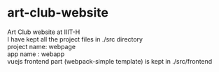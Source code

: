 # art-club-website
Art Club website at IIIT-H <br/>
I have kept all the project files in ./src directory <br/>
project name: webpage <br/>
app name : webapp <br/>
vuejs frontend part (webpack-simple template) is kept in ./src/frontend
